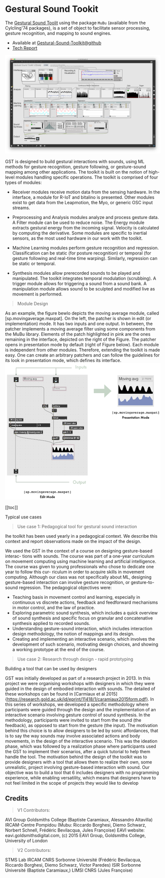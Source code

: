 # Gestural Sound Tookit

The  [Gestural Sound Toolit](https://github.com/ircam-ismm/Gestural-Sound-Toolkit) using the package `MuBu` (available from the Cylcling'74 packages), is a set of object to facilitate sensor processing, gesture recognition, and mapping to sound engines.

- Available at [Gestural-Sound-Toolkit@github](https://github.com/ircam-ismm/Gestural-Sound-Toolkit)
- [Tech Report](hhttps://nubo.ircam.fr/index.php/apps/files/?dir=/public_shares_fb&fileid=10684307)

![GST module design](./images-max-msp/gst-overview.png)

GST is designed to build gestural interactions with sounds, using ML methods for gesture recognition, gesture following, or gesture-sound mapping among other applications. The toolkit is built on the notion of high-level modules handling specific operations. The toolkit is comprised of four types of modules:

- Receiver modules receive motion data from the sensing hardware. In the interface, a module for R-IoT and bitalino is presented. Other modules exist to get data from the Leapmotion, the Myo, or generic OSC input streams. 

- Preprocessing and Analysis modules analyze and process gesture data. A Filter module can be used to reduce noise. The Energy module extracts gestural energy from the incoming signal. Velocity is calculated by computing the derivative. Some modules are specific to inertial sensors, as the most used hardware in our work with the toolkit.

- Machine Learning modules perform gesture recognition and regression. Classification can be static (for posture recognition) or temporal (for gesture following and real-time time warping). Similarly, regression can be static or temporal.

- Synthesis modules allow prerecorded sounds to be played and manipulated. The toolkit integrates temporal modulation (scrubbing). A trigger module allows for triggering a sound from a sound bank. A manipulation module allows sound to be sculpted and modified live as movement is performed.


> Module Design

As an example, the figure bewlo depicts the moving average module, called [sp.movingaverage.maxpat]. On the left, the patcher is shown in edit (or implementation) mode. It has two inputs and one output. In between, the patcher implements a moving average filter using some components from the MuBu library. Elements of the patch highlighted in pink are the ones remaining in the interface, depicted on the right of the Figure. The patcher opens in presentation mode by default (right of Figure below). Each module is independent from other modules. Therefore, extending the toolkit is made easy. One can create an arbitrary patchers and can follow the guidelines for its look in presentation mode, which defines its interface.
![GST module design](./images-max-msp/gst-module-design.png)

[[toc]]


Typical use cases

> Use case 1: Pedagogical tool for gestural sound interaction 

Ihe toolkit has been used yearly in a
pedagogical context. We describe this context and report observations made on
the impact of the design.

We used the GST in the context of a course on designing gesture-based interac-
tions with sounds. The course was part of a one-year curriculum on movement
computing using machine learning and artificial intelligence. The course was
given to young professionals who chose to dedicate one year to follow this cur-
riculum in order to acquire skills in movement computing. Although our class
was not specifically about ML, designing gesture-based interaction can involve
gesture recognition, or gesture-to-sound regression. The pedagogical objectives
were:
- Teaching basis in movement control and learning, especially in continuous
vs discrete actions, feedback and feedforward mechanisms in motor control,
and the law of practice.
- Exploring parametric sound synthesis, which includes a quick overview of
sound synthesis and specific focus on granular and concatenative synthesis
applied to recorded sounds.
- Understanding gesture-sound interaction, which includes interaction design
methodology, the notion of mappings and its design.
- Creating and implementing an interactive scenario, which involves the
development of such scenario, motivating design choices, and showing a
working prototype at the end of the course.

> Use case 2: Research through design - rapid prototyping

Building a tool that can be used by designers


GST was initially developed as part of a research project in 2013. In this project
we were organising workshops with designers in which they were guided in the
design of embodied interaction with sounds. The detailed of these workshops
can be found in [Carmiaux et al 2015]{https://research.gold.ac.uk/id/eprint/11418/1/caramiaux2015form.pdf}. In this series of workshops, we developed a
specific methodology where participants were guided through the design and
the implementation of an interactive scenario involving gesture control of sound
synthesis. In the methodology, participants were invited to start from the sound
(the feedback), as opposed to start from the gesture (the input). The motivation
behind this choice is to allow designers to be led by sonic affordances, that is to
say the way sounds may involve associated actions and body movements, in
the design of the interactive scenario. This was the ideation phase, which was
followed by a realization phase where participants used the GST to implement
their scenarios, after a quick tutorial to help them handle the tool.
The motivation behind the design of the toolkit was to provide designers with a
tool that allows them to realize their own, some unrealistic, project involving
gesture-based interaction with sound. Our objective was to build a tool that
6
includes designers with no programming experience, while enabling versatility,
which means that designers have to not feel limited in the scope of projects they
would like to develop

## Credits
> V1 Contributors:

AVI Group Goldsmiths College (Baptiste Caramiaux, Alessandro Altavilla)
IRCAM-Centre Pompidou (Mubu: Riccardo Borghesi, Diemo Schwarz, Norbert Schnell, Frédéric Bevilacqua, Jules Françoise) EAVI website: eavi.goldsmithsdigital.com, (c) 2015 EAVI Group, Goldsmiths College, University of London

> V2 Contributors:

STMS Lab IRCAM CNRS Sorbonne Université (Frédéric Bevilacqua, Riccardo Borghesi, Diemo Schwarz, Victor Paredes)
ISIR Sorbonne Université (Baptiste Caramiaux,)
LIMSI CNRS (Jules Françoise)


